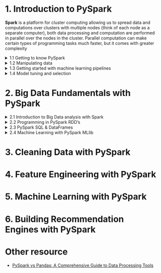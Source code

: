 # 1. Introduction to PySpark 



**Spark** is a platform for cluster computing allowing us to spread data and computations over clusters with multiple nodes (think of each node as a separate computer), both data processing and computation are performed in parallel over the nodes in the cluster. Parallel computation can make certain types of programming tasks much faster, but it comes with greater complexity

 <details><summary>1.1  Getting to know PySpark </summary>

## Spark
- The cluster will be hosted on a remote machine called ```master```, this machine connected to all other nodes called ```worker``` and manage splitting up the data and computations
- The master sends the wokers data and calculation to run, and the worker sent their results back to the masters

- We use PySpark to create an instance of the ```SparkContext``` class as ```sc``` in order to connect to a Spark cluster and ```SparkSession``` called ```spark``` as the interface with that connection

- To verify there is a ```SparkContext``` in our environment

```python
print(cs)

#<SparkContext master=local[*] appName=pyspark-shell>3.2.0

```

- To see the version of Spark is running on our cluster

```python

print(sc.version)
#3.2.0
```

- Spark' core data structure is **R**esilient **D**istributed **D**ataset (RDD) which is a low level object making Spark splits data across multiple nodes in the cluster, but RDDs are hard to work with directly, we can use the Spark DataFrame abstraction built on top of RDDs since operation using DataFrame are automatically optimized over RDDs and DataFrame is like the SQL table



## Creating a SparkSession

- For checking if ```SparkSession``` is already created

the ```SparkSession.builder.getOrCreate()``` method returns an existing ```SparkSession``` if there is already one in the environment, or create a new one if necessary

```python

# Import SparkSession from pyspark.sql
from pyspark.sql import SparkSession

# Create my_spark
my_spark = SparkSession.builder.getOrCreate()

# Print my_spark
print(my_spark)

#<pyspark.sql.session.SparkSession object at 0x7fc0b6adc490>

```

## View the data in the cluster 

- the ```SparkSession``` has an attribute called ```catalog``` which list all the data inside the cluster

- the ```catalog``` attribute has many useful methods, one of them is ```.listTable()``` which returns the names of all the tables in your cluster as a list

```python

# Print the tables in the catalog
print(spark.catalog.listTables())
#[Table(name='flights', database=None, description=None, tableType='TEMPORARY', isTemporary=True)]

```

## DataFrame interface can run SQL queries on the table in our Spark cluster

- can run a query on the table using ```.sql()``` method on the ```SparkSession```, this method takes a string containing the query and returns a DataFrame with the result

```python

# Don't change this query
query = "FROM flights SELECT * LIMIT 10"

# Get the first 10 rows of flights
flights10 = spark.sql(query)

# Show the results
flights10.show()

```




</details>



 <details>
<summary>1.2 Manipulating data</summary>

</details>

<details>
<summary>1.3 Getting started with machine learning pipelines</summary>
</details>

<details>
<summary>1.4 Model tuning and selection</summary>
</details>

# 2. Big Data Fundamentals with PySpark


<details>
<summary>2.1 Introduction to Big Data analysis with Spark</summary>

</details>

<details>
<summary>2.2 Programming in PySpark RDD’s</summary>

</details>

<details>
<summary>2.3 PySpark SQL & DataFrames</summary>
</details>

<details>
<summary>2.4 Machine Learning with PySpark MLlib</summary>
</details>

# 3. Cleaning Data with PySpark

# 4. Feature Engineering with PySpark

# 5. Machine Learning with PySpark

# 6. Building Recommendation Engines with PySpark

# Other resource

- [PySpark vs Pandas: A Comprehensive Guide to Data Processing Tools](https://www.linkedin.com/pulse/pyspark-vs-pandas-comprehensive-guide-data-processing-deepak-lakhotia-hpfgc/)
